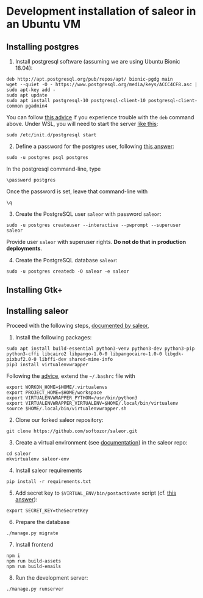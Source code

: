# Development installation of saleor in an Ubuntu VM

## Installing postgres

1. Install postgresql software (assuming we are using Ubuntu Bionic 18.04):

```
deb http://apt.postgresql.org/pub/repos/apt/ bionic-pgdg main
wget --quiet -O - https://www.postgresql.org/media/keys/ACCC4CF8.asc | sudo apt-key add -
sudo apt update
sudo apt install postgresql-10 postgresql-client-10 postgresql-client-common pgadmin4
```

You can follow [this advice](https://www.pontikis.net/blog/package-management-system-update-ubuntu-desktop) if you experience trouble with the `deb` command above. Under WSL, you will need to start the server [like this](https://medium.com/@stephanedmonson/solution-for-connecting-postgresql-via-wsl-windows-subsystem-for-linux-ubuntu18-c79940fa5742):

```
sudo /etc/init.d/postgresql start
```

2. Define a password for the postgres user, following [this answer](https://serverfault.com/questions/110154/whats-the-default-superuser-username-password-for-postgres-after-a-new-install):

```
sudo -u postgres psql postgres
```

In the postgresql command-line, type

```
\password postgres
```

Once the password is set, leave that command-line with

```
\q
```

3. Create the PostgreSQL user `saleor` with password `saleor`:

```
sudo -u postgres createuser --interactive --pwprompt --superuser saleor
```

Provide user `saleor` with superuser rights. **Do not do that in production deployments**.

4. Create the PostgreSQL database `saleor`:

```
sudo -u postgres createdb -O saleor -e saleor
```

## Installing Gtk+

## Installing saleor

Proceed with the following steps, [documented by saleor](https://saleor.readthedocs.io/en/latest/gettingstarted/installation-linux.html),

1. Install the following packages:

```
sudo apt install build-essential python3-venv python3-dev python3-pip python3-cffi libcairo2 libpango-1.0-0 libpangocairo-1.0-0 libgdk-pixbuf2.0-0 libffi-dev shared-mime-info
pip3 install virtualenvwrapper
```

Following the [advice](https://medium.com/@gitudaniel/installing-virtualenvwrapper-for-python3-ad3dfea7c717), extend the `~/.bashrc` file with

```
export WORKON_HOME=$HOME/.virtualenvs
export PROJECT_HOME=$HOME/workspace
export VIRTUALENVWRAPPER_PYTHON=/usr/bin/python3
export VIRTUALENVWRAPPER_VIRTUALENV=$HOME/.local/bin/virtualenv
source $HOME/.local/bin/virtualenvwrapper.sh
```

2. Clone our forked saleor repository:

```
git clone https://github.com/softozor/saleor.git
```

3. Create a virtual environment (see [documentation](https://virtualenvwrapper.readthedocs.io/en/latest/install.html#quick-start)) in the saleor repo:

```
cd saleor
mkvirtualenv saleor-env
```

4. Install saleor requirements

```
pip install -r requirements.txt
```

5. Add secret key to `$VIRTUAL_ENV/bin/postactivate` script (cf. [this answer](https://stackoverflow.com/questions/9554087/setting-an-environment-variable-in-virtualenv)):

```
export SECRET_KEY=theSecretKey
```

6. Prepare the database

```
./manage.py migrate
```

7. Install frontend

```
npm i
npm run build-assets
npm run build-emails
```

8. Run the development server:

```
./manage.py runserver
```
